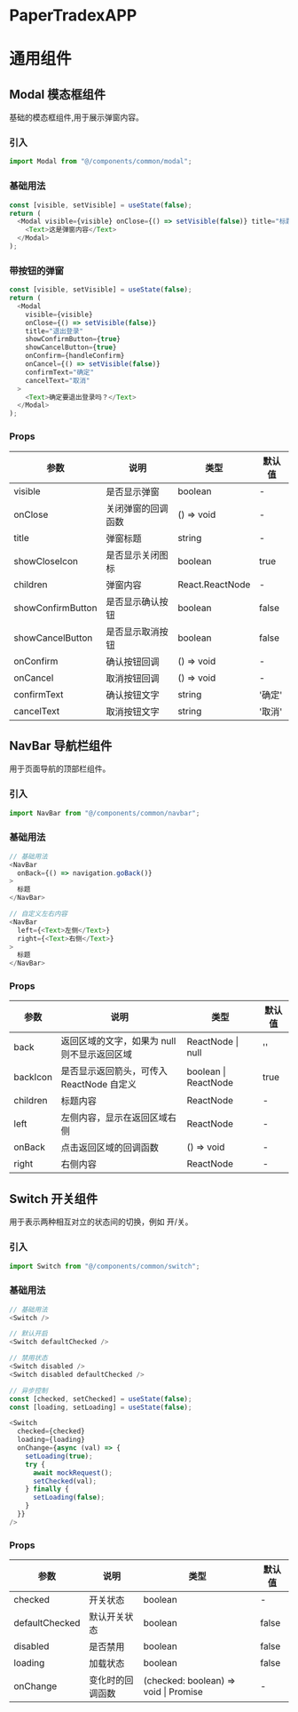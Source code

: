 # PaperTradexAPP

# 通用组件

## Modal 模态框组件

基础的模态框组件,用于展示弹窗内容。

### 引入

```javascript
import Modal from "@/components/common/modal";
```

### 基础用法

```javascript
const [visible, setVisible] = useState(false);
return (
  <Modal visible={visible} onClose={() => setVisible(false)} title="标题">
    <Text>这是弹窗内容</Text>
  </Modal>
);
```

### 带按钮的弹窗

```javascript
const [visible, setVisible] = useState(false);
return (
  <Modal
    visible={visible}
    onClose={() => setVisible(false)}
    title="退出登录"
    showConfirmButton={true}
    showCancelButton={true}
    onConfirm={handleConfirm}
    onCancel={() => setVisible(false)}
    confirmText="确定"
    cancelText="取消"
  >
    <Text>确定要退出登录吗？</Text>
  </Modal>
);
```

### Props

| 参数              | 说明               | 类型            | 默认值 |
| ----------------- | ------------------ | --------------- | ------ |
| visible           | 是否显示弹窗       | boolean         | -      |
| onClose           | 关闭弹窗的回调函数 | () => void      | -      |
| title             | 弹窗标题           | string          | -      |
| showCloseIcon     | 是否显示关闭图标   | boolean         | true   |
| children          | 弹窗内容           | React.ReactNode | -      |
| showConfirmButton | 是否显示确认按钮   | boolean         | false  |
| showCancelButton  | 是否显示取消按钮   | boolean         | false  |
| onConfirm         | 确认按钮回调       | () => void      | -      |
| onCancel          | 取消按钮回调       | () => void      | -      |
| confirmText       | 确认按钮文字       | string          | '确定' |
| cancelText        | 取消按钮文字       | string          | '取消' |

## NavBar 导航栏组件

用于页面导航的顶部栏组件。

### 引入

```javascript
import NavBar from "@/components/common/navbar";
```

### 基础用法

```javascript
// 基础用法
<NavBar
  onBack={() => navigation.goBack()}
>
  标题
</NavBar>

// 自定义左右内容
<NavBar
  left={<Text>左侧</Text>}
  right={<Text>右侧</Text>}
>
  标题
</NavBar>
```

### Props

| 参数     | 说明                                         | 类型                 | 默认值 |
| -------- | -------------------------------------------- | -------------------- | ------ |
| back     | 返回区域的文字，如果为 null 则不显示返回区域 | ReactNode \| null    | ''     |
| backIcon | 是否显示返回箭头，可传入 ReactNode 自定义    | boolean \| ReactNode | true   |
| children | 标题内容                                     | ReactNode            | -      |
| left     | 左侧内容，显示在返回区域右侧                 | ReactNode            | -      |
| onBack   | 点击返回区域的回调函数                       | () => void           | -      |
| right    | 右侧内容                                     | ReactNode            | -      |

## Switch 开关组件

用于表示两种相互对立的状态间的切换，例如 开/关。

### 引入

```javascript
import Switch from "@/components/common/switch";
```

### 基础用法

```javascript
// 基础用法
<Switch />

// 默认开启
<Switch defaultChecked />

// 禁用状态
<Switch disabled />
<Switch disabled defaultChecked />

// 异步控制
const [checked, setChecked] = useState(false);
const [loading, setLoading] = useState(false);

<Switch
  checked={checked}
  loading={loading}
  onChange={async (val) => {
    setLoading(true);
    try {
      await mockRequest();
      setChecked(val);
    } finally {
      setLoading(false);
    }
  }}
/>
```

### Props

| 参数           | 说明             | 类型                                        | 默认值 |
| -------------- | ---------------- | ------------------------------------------- | ------ |
| checked        | 开关状态         | boolean                                     | -      |
| defaultChecked | 默认开关状态     | boolean                                     | false  |
| disabled       | 是否禁用         | boolean                                     | false  |
| loading        | 加载状态         | boolean                                     | false  |
| onChange       | 变化时的回调函数 | (checked: boolean) => void \| Promise<void> | -      |
